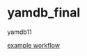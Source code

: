# yamdb_final
yamdb11

[example workflow](https://github.com/EgorBabenko/yamdb_final/actions/workflows/yamdb_workflow.yml/badge.svg)

